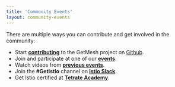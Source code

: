 ```yaml
---
title: 'Community Events'
layout: community-events
---
```


There are multiple ways you can contribute and get involved in the community:

- Start [**contributing**](/community/contributing/) to the GetMesh project on [Github](https://github.com/tetratelabs/getmesh).
- Join and participate at one of our [**events**](/community/event/).
- Watch videos from [**previous events**](https://github.com/tetratelabs/istio-weekly).
- Join the **#GetIstio** channel on [**Istio Slack**](https://slack.istio.io).
- Get Istio certified at [**Tetrate Academy**](http://certifications.tetrate.io/).
